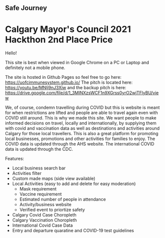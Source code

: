 ## Safe Journey
# Calgary Mayor's Council 2021 Hackthon 2nd Place Price



Hello!

This site is best when viewed in Google Chrome on a PC or Laptop and definitely not a mobile phone. 

The site is hosted in Github Pages so feel free to go here: https://uofcimmunesystem.github.io/
The pitch is located here: https://youtu.be/MNIj9nJ3Xiw and the backup pitch is here: https://drive.google.com/file/d/1_3MINXzsWCF1n9XGrss0yrO2wjTFlyBU/view

We, of course, condemn travelling during COVID but this is website is meant for when restrictions are lifted and people are able to travel again even with COVID still around.
This is why we made this site. We want people to make informed decisions on travel, locally and internationally, by supplying them with covid and vaccination data as well as destinations
and activities around Calgary for those local travellers. This is also a great platform for promoting local businesses, promotions and other activities for families to enjoy. The COVID data is updated through the 
AHS website. The international COVID data is updated through the CDC. 

Features:
  - Local business search bar
  - Activities filter 
  - Custom made maps (side view available)
  - Local Activities (easy to add and delete for easy moderation)
    - Mask requirement
    - Vaccine requirement
    - Estimated number of people in attendance
    - Activity/business website
    - Verified event to priortize safety
  - Calgary Covid Case Choropleth
  - Calgary Vaccination Choropleth
  - International Covid Case Data
  - Entry and departure quaratine and COVID-19 test guidelines
